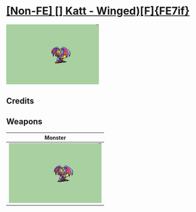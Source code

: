 # [\[Non-FE\] \[\] Katt - Winged\)\[F\]{FE7if}](./)

<img src="./8.%20Monster/Monster_000.png" alt="[Non-FE] [] Katt - Winged)[F]{FE7if} standing" />

## Credits



## Weapons


|Monster |
|  :---: |
| <img alt="Monster animation" src="./8.%20Monster/Monster.gif" /> |
